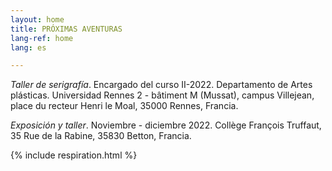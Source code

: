 ```yaml
---
layout: home
title: PRÓXIMAS AVENTURAS
lang-ref: home
lang: es

---
```

_Taller de serigrafía_. Encargado del curso II-2022. Departamento de Artes plásticas. Universidad Rennes 2 - bâtiment M (Mussat), campus Villejean, place du recteur Henri le Moal, 35000 Rennes, Francia.

_Exposición y taller_. Noviembre - diciembre 2022. Collège François Truffaut, 35 Rue de la Rabine, 35830 Betton, Francia.

{% include respiration.html %}